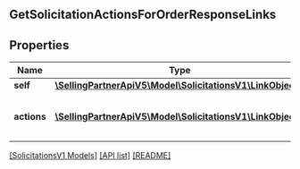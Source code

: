 ## GetSolicitationActionsForOrderResponseLinks

## Properties

Name | Type | Description | Notes
------------ | ------------- | ------------- | -------------
**self** | [**\SellingPartnerApiV5\Model\SolicitationsV1\LinkObject**](LinkObject.md) |  |
**actions** | [**\SellingPartnerApiV5\Model\SolicitationsV1\LinkObject[]**](LinkObject.md) | Eligible actions for the specified amazonOrderId. |

[[SolicitationsV1 Models]](../) [[API list]](../../Api) [[README]](../../../README.md)
